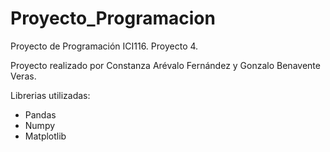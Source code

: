 # Proyecto_Programacion
Proyecto de Programación ICI116. Proyecto 4.

Proyecto realizado por Constanza Arévalo Fernández y Gonzalo Benavente Veras.

Librerias utilizadas:
- Pandas
- Numpy
- Matplotlib
